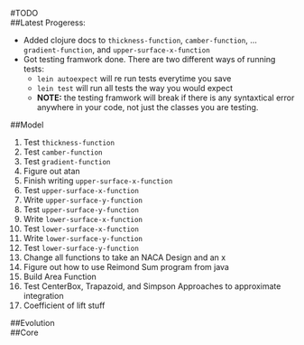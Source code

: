 #TODO  
##Latest Progeress: 
* Added clojure docs to `thickness-function`, `camber-function`, 
... `gradient-function`, and `upper-surface-x-function`  
* Got testing framwork done. There are two different ways of running tests:  
  * `lein autoexpect` will re run tests everytime you save  
  * `lein test` will run all tests the way you would expect  
  * **NOTE:** the testing framwork will break if there is any syntaxtical error anywhere in your code, 
not just the classes you are testing.   

##Model  
1. Test `thickness-function`
2. Test `camber-function`  
3. Test `gradient-function`  
4. Figure out atan  
5. Finish writing `upper-surface-x-function`  
6. Test `upper-surface-x-function`  
7. Write `upper-surface-y-function`  
8. Test `upper-surface-y-function`  
9. Write `lower-surface-x-function`  
10. Test `lower-surface-x-function`  
11. Write `lower-surface-y-function`
12. Test `lower-surface-y-function` 
13. Change all functions to take an NACA Design and an x  
14. Figure out how to use Reimond Sum program from java  
15. Build Area Function  
16. Test CenterBox, Trapazoid, and Simpson Approaches to approximate integration  
17. Coefficient of lift stuff  

##Evolution  
##Core  
